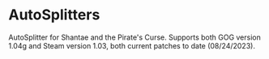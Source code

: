 # AutoSplitters
AutoSplitter for Shantae and the Pirate's Curse. Supports both GOG version 1.04g and Steam version 1.03, both current patches to date (08/24/2023).
